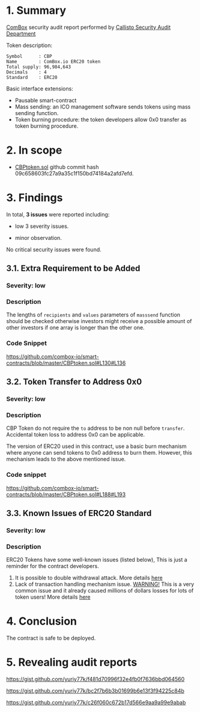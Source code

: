 # 1. Summary

[ComBox](https://github.com/combox-io/smart-contracts/) security audit report performed by [Callisto Security Audit Department](https://github.com/EthereumCommonwealth/Auditing)

Token description:

	Symbol      : CBP
	Name        : ComBox.io ERC20 token
	Total supply: 96,984,643
	Decimals    : 4
	Standard    : ERC20

Basic interface extensions:

 - Pausable smart-contract
 - Mass sending: an ICO management software sends tokens using mass sending function. 
 - Token burning procedure: the token developers allow 0x0 transfer as token burning procedure.

# 2. In scope

- [CBPtoken.sol](https://github.com/combox-io/smart-contracts/blob/master/CBPtoken.sol) github commit hash 09c658603fc27a9a35c1f150bd74184a2afd7efd.

# 3. Findings

In total, **3 issues** were reported including:

- low 3 severity issues.

- minor observation.

No critical security issues were found.


## 3.1. Extra Requirement to be Added

### Severity: low

### Description

The lengths of `recipients` and `values` parameters of `masssend` function should be checked otherwise investors might receive a possible amount of other investors if one array is longer than the other one.

### Code Snippet

https://github.com/combox-io/smart-contracts/blob/master/CBPtoken.sol#L130#L136

## 3.2. Token Transfer to Address 0x0

### Severity: low

### Description

CBP Token do not require the `to` address to be non null before `transfer`. Accidental token loss to address 0x0 can be applicable.

The version of ERC20 used in this contract, use a basic burn mechanism where anyone can send tokens to 0x0 address to burn them. However, this mechanism leads to the above mentioned issue.

### Code snippet

https://github.com/combox-io/smart-contracts/blob/master/CBPtoken.sol#L188#L193

## 3.3. Known Issues of ERC20 Standard

### Severity: low

### Description

ERC20 Tokens have some well-known issues (listed below), This is just a reminder for the contract developers.

1. It is possible to double withdrawal attack. More details [here](https://docs.google.com/document/d/1YLPtQxZu1UAvO9cZ1O2RPXBbT0mooh4DYKjA_jp-RLM/edit)
2. Lack of transaction handling mechanism issue. [WARNING!](https://gist.github.com/Dexaran/ddb3e89fe64bf2e06ed15fbd5679bd20) This is a very common issue and it already caused millions of dollars losses for lots of token users! More details [here](https://docs.google.com/document/d/1Feh5sP6oQL1-1NHi-X1dbgT3ch2WdhbXRevDN681Jv4/edit)

# 4. Conclusion

The contract is safe to be deployed.


# 5. Revealing audit reports

https://gist.github.com/yuriy77k/f481d70996f32e4fb0f7636bbd064560

https://gist.github.com/yuriy77k/bc2f7b6b3b01699b6e13f3f94225c84b

https://gist.github.com/yuriy77k/c26f060c672b17d566e9aa9a99e9abab
